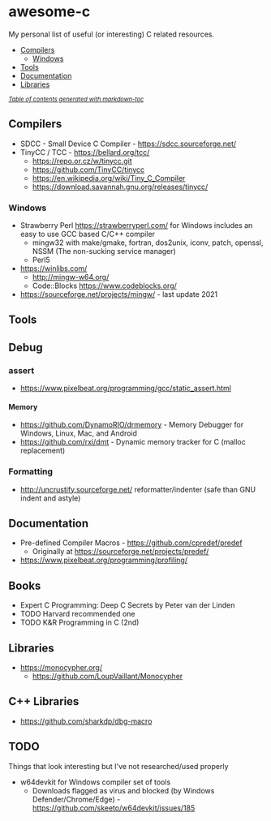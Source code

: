 # awesome-c

My personal list of useful (or interesting) C related resources.

  * [Compilers](#compilers)
    + [Windows](#windows)
  * [Tools](#tools)
  * [Documentation](#documentation)
  * [Libraries](#libraries)

<small><i><a href='http://ecotrust-canada.github.io/markdown-toc/'>Table of contents generated with markdown-toc</a></i></small>


## Compilers

  * SDCC - Small Device C Compiler - https://sdcc.sourceforge.net/
  * TinyCC / TCC - https://bellard.org/tcc/
      * https://repo.or.cz/w/tinycc.git
      * https://github.com/TinyCC/tinycc
      * https://en.wikipedia.org/wiki/Tiny_C_Compiler
      * https://download.savannah.gnu.org/releases/tinycc/

### Windows

  * Strawberry Perl https://strawberryperl.com/ for Windows includes an easy to use GCC based C/C++ compiler
      * mingw32 with make/gmake, fortran, dos2unix, iconv, patch, openssl, NSSM (The non-sucking service manager)
      * Perl5
  * https://winlibs.com/
      * http://mingw-w64.org/
      * Code::Blocks https://www.codeblocks.org/
  * https://sourceforge.net/projects/mingw/ - last update 2021

## Tools

## Debug

### assert

   * https://www.pixelbeat.org/programming/gcc/static_assert.html
#### Memory

  * https://github.com/DynamoRIO/drmemory - Memory Debugger for Windows, Linux, Mac, and Android
  * https://github.com/rxi/dmt - Dynamic memory tracker for C (malloc replacement)

### Formatting

  *  http://uncrustify.sourceforge.net/ reformatter/indenter (safe than GNU indent and astyle)

## Documentation

  * Pre-defined Compiler Macros - https://github.com/cpredef/predef
      * Originally at https://sourceforge.net/projects/predef/
  * https://www.pixelbeat.org/programming/profiling/


## Books

  * Expert C Programming: Deep C Secrets by Peter van der Linden
  * TODO Harvard recommended one
  * TODO K&R Programming in C (2nd)

## Libraries

  * https://monocypher.org/
      * https://github.com/LoupVaillant/Monocypher

## C++ Libraries

  * https://github.com/sharkdp/dbg-macro

## TODO

Things that look interesting but I've not researched/used properly

  * w64devkit for Windows compiler set of tools
      * Downloads flagged as virus and blocked (by Windows Defender/Chrome/Edge) - https://github.com/skeeto/w64devkit/issues/185
